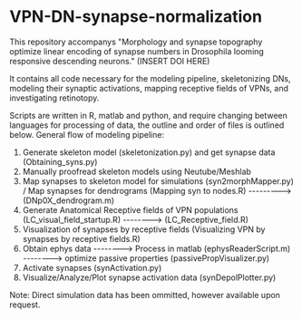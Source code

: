 # VPN-DN-synapse-normalization

This repository accompanys "Morphology and synapse topography optimize linear encoding of synapse numbers in Drosophila looming responsive descending neurons." (INSERT DOI HERE)

It contains all code necessary for the modeling pipeline, skeletonizing DNs, modeling their synaptic activations, mapping receptive fields of VPNs, and investigating retinotopy. 

Scripts are written in R, matlab and python, and require changing between languages for  processing of data, the outline and order of files is outlined below.
General flow of modeling pipeline:
1. Generate skeleton model (skeletonization.py) and get synapse data (Obtaining_syns.py)
2. Manually proofread skeleton models using Neutube/Meshlab
3. Map synapses to skeleton model for simulations (syn2morphMapper.py) / Map synapses for dendrograms (Mapping syn to nodes.R) ---------> (DNp0X_dendrogram.m)
4. Generate Anatomical Receptive fields of VPN populations (LC_visual_field_startup.R) --------> (LC_Receptive_field.R)
5. Visualization of synapses by receptive fields (Visualizing VPN by synapses by receptive fields.R)
6. Obtain ephys data  --------> Process in matlab (ephysReaderScript.m) --------> optimize passive properties (passivePropVisualizer.py)
7. Activate synapses (synActivation.py)
8. Visualize/Analyze/Plot synapse activation data (synDepolPlotter.py) 


Note: Direct simulation data has been ommitted, however available upon request.
